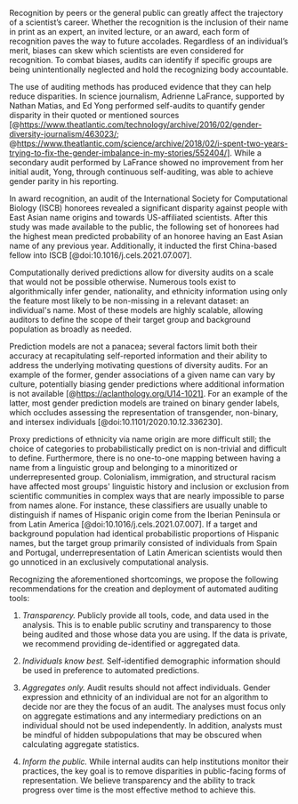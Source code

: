 Recognition by peers or the general public can greatly affect the trajectory of a scientist’s career.
  Whether the recognition is the inclusion of their name in print as an expert, an invited lecture, or an award, each form of recognition paves the way to future accolades.
  Regardless of an individual’s merit, biases can skew which scientists are even considered for recognition.
  To combat biases, audits can identify if specific groups are being unintentionally neglected and hold the recognizing body accountable.

The use of auditing methods has produced evidence that they can help reduce disparities.
  In science journalism, Adrienne LaFrance, supported by Nathan Matias, and Ed Yong performed self-audits to quantify gender disparity in their quoted or mentioned sources [@https://www.theatlantic.com/technology/archive/2016/02/gender-diversity-journalism/463023/; @https://www.theatlantic.com/science/archive/2018/02/i-spent-two-years-trying-to-fix-the-gender-imbalance-in-my-stories/552404/].
  While a secondary audit performed by LaFrance showed no improvement from her initial audit, Yong, through continuous self-auditing, was able to achieve gender parity in his reporting.

In award recognition, an audit of the International Society for Computational Biology (ISCB) honorees revealed a significant disparity against people with East Asian name origins and towards US-affiliated scientists.
  After this study was made available to the public, the following set of honorees had the highest mean predicted probability of an honoree having an East Asian name of any previous year.
  Additionally, it inducted the first China-based fellow into ISCB [@doi:10.1016/j.cels.2021.07.007].

Computationally derived predictions allow for diversity audits on a scale that would not be possible otherwise.
  Numerous tools exist to algorithmically infer gender, nationality, and ethnicity information using only the feature most likely to be non-missing in a relevant dataset: an individual's name. <decide what to cite here based on how many sources we have left>
  Most of these models are highly scalable, allowing auditors to define the scope of their target group and background population as broadly as needed.
  
Prediction models are not a panacea; several factors limit both their accuracy at recapitulating self-reported information and their ability to address the underlying motivating questions of diversity audits.
  For an example of the former, gender associations of a given name can vary by culture, potentially biasing gender predictions where additional information is not available [@https://aclanthology.org/U14-1021].
  For an example of the latter, most gender prediction models are trained on binary gender labels, which occludes assessing the representation of transgender, non-binary, and intersex individuals [@doi:10.1101/2020.10.12.336230].
 
Proxy predictions of ethnicity via name origin are more difficult still; the choice of categories to probabilistically predict on is non-trivial and difficult to define. 
  Furthermore, there is no one-to-one mapping between having a name from a linguistic group and belonging to a minoritized or underrepresented group.
  Colonialism, immigration, and structural racism have affected most groups' linguistic history and inclusion or exclusion from scientific communities in complex ways that are nearly impossible to parse from names alone. 
  For instance, these classifiers are usually unable to distinguish if names of Hispanic origin come from the Iberian Peninsula or from Latin America [@doi:10.1016/j.cels.2021.07.007]. 
  If a target and background population had identical probabilistic proportions of Hispanic names, but the target group primarily consisted of individuals from Spain and Portugal, underrepresentation of Latin American scientists would then go unnoticed in an exclusively computational analysis.

Recognizing the aforementioned shortcomings, we propose the following recommendations for the creation and deployment of automated auditing tools:
  1. *Transparency.* Publicly provide all tools, code, and data used in the analysis.
  This is to enable public scrutiny and transparency to those being audited and those whose data you are using.
  If the data is private, we recommend providing de-identified or aggregated data. 

  2. *Individuals know best.* Self-identified demographic information should be used in preference to automated predictions.

  3. *Aggregates only.* Audit results should not affect individuals.
  Gender expression and ethnicity of an individual are not for an algorithm to decide nor are they the focus of an audit. 
  The analyses must focus only on aggregate estimations and any intermediary predictions on an individual should not be used independently.
  In addition, analysts must be mindful of hidden subpopulations that may be obscured when calculating aggregate statistics.

  4. *Inform the public.* While internal audits can help institutions monitor their practices, the key goal is to remove disparities in public-facing forms of representation. 
  We believe transparency and the ability to track progress over time is the most effective method to achieve this.